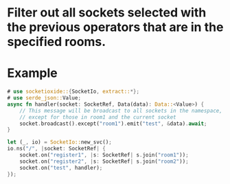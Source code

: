 # Filter out all sockets selected with the previous operators that are in the specified rooms.

# Example
```rust
# use socketioxide::{SocketIo, extract::*};
# use serde_json::Value;
async fn handler(socket: SocketRef, Data(data): Data::<Value>) {
    // This message will be broadcast to all sockets in the namespace,
    // except for those in room1 and the current socket
    socket.broadcast().except("room1").emit("test", &data).await;
}

let (_, io) = SocketIo::new_svc();
io.ns("/", |socket: SocketRef| {
    socket.on("register1", |s: SocketRef| s.join("room1"));
    socket.on("register2", |s: SocketRef| s.join("room2"));
    socket.on("test", handler);
});
```
